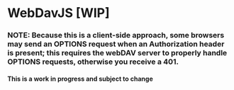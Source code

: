 # WebDavJS [WIP]
### NOTE: Because this is a client-side approach, some browsers may send an OPTIONS request when an Authorization header is present; this requires the webDAV server to properly handle OPTIONS requests, otherwise you receive a 401.

#### This is a work in progress and subject to change
